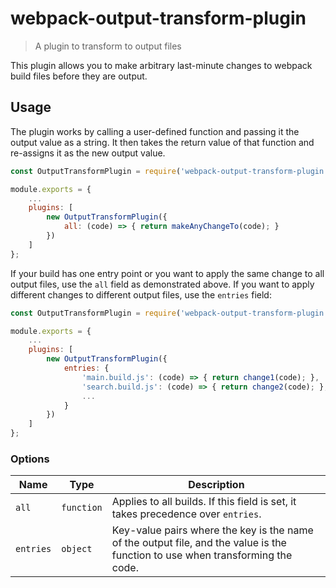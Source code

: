 # webpack-output-transform-plugin

> A plugin to transform to output files

This plugin allows you to make arbitrary last-minute changes to webpack build files before they are output.

## Usage

The plugin works by calling a user-defined function and passing it the output value as a string. It then takes the return value of that function and re-assigns it as the new output value.

```javascript
const OutputTransformPlugin = require('webpack-output-transform-plugin');

module.exports = {
	...
	plugins: [
		new OutputTransformPlugin({
			all: (code) => { return makeAnyChangeTo(code); }
		})
	]
};
```

If your build has one entry point or you want to apply the same change to all output files, use the `all` field as demonstrated above. If you want to apply different changes to different output files, use the `entries` field:

```javascript
const OutputTransformPlugin = require('webpack-output-transform-plugin');

module.exports = {
	...
	plugins: [
		new OutputTransformPlugin({
			entries: {
				'main.build.js': (code) => { return change1(code); },
				'search.build.js': (code) => { return change2(code); },
				...
			}
		})
	]
};
```

### Options

|Name|Type|Description|
|----|----|-----------|
|`all`|`function`|Applies to all builds. If this field is set, it takes precedence over `entries`.|
|`entries`|`object`|Key-value pairs where the key is the name of the output file, and the value is the function to use when transforming the code.|
